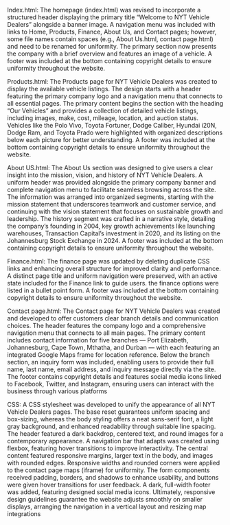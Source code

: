 Index.html:
The homepage (index.html) was revised to incorporate a structured header displaying the primary title “Welcome to NYT Vehicle Dealers” alongside a banner image. A navigation menu was included with links to Home, Products, Finance, About Us, and Contact pages; however, some file names contain spaces (e.g., About Us.html, contact page.html) and need to be renamed for uniformity. The primary section now presents the company with a brief overview and features an image of a vehicle. A footer was included at the bottom containing copyright details to ensure uniformity throughout the website.

Products.html:
The Products page for NYT Vehicle Dealers was created to display the available vehicle listings. The design starts with a header featuring the primary company logo and a navigation menu that connects to all essential pages. The primary content begins the section with the heading “Our Vehicles” and provides a collection of detailed vehicle listings, including images, make, cost, mileage, location, and auction status. Vehicles like the Polo Vivo, Toyota Fortuner, Dodge Caliber, Hyundai i20N, Dodge Ram, and Toyota Prado were highlighted with organized descriptions below each picture for better understanding. A footer was included at the bottom containing copyright details to ensure uniformity throughout the website.

About US.html:
The About Us section was designed to give users a clear insight into the mission, vision, and history of NYT Vehicle Dealers. A uniform header was provided alongside the primary company banner and complete navigation menu to facilitate seamless browsing across the site. The information was arranged into organized segments, starting with the mission statement that underscores teamwork and customer service, and continuing with the vision statement that focuses on sustainable growth and leadership. The history segment was crafted in a narrative style, detailing the company’s founding in 2004, key growth achievements like launching warehouses, Transaction Capital’s investment in 2020, and its listing on the Johannesburg Stock Exchange in 2024. A footer was included at the bottom containing copyright details to ensure uniformity throughout the website.

Finance.html:
The finance page was updated by deleting duplicate CSS links and enhancing overall structure for improved clarity and performance. A distinct page title and uniform navigation were preserved, with an active state included for the Finance link to guide users. the finance options were listed in a bullet point form. A footer was included at the bottom containing copyright details to ensure uniformity throughout the website.

Contact page.html: 
The Contact page for NYT Vehicle Dealers was created and developed to offer customers clear branch details and communication choices. The header features the company logo and a comprehensive navigation menu that connects to all main pages. The primary content includes contact information for five branches — Port Elizabeth, Johannesburg, Cape Town, Mthatha, and Durban — with each featuring an integrated Google Maps frame for location reference. Below the branch section, an inquiry form was included, enabling users to provide their full name, last name, email address, and inquiry message directly via the site. The footer contains copyright details and features social media icons linked to Facebook, Twitter, and Instagram, ensuring users can interact with the business through various platforms

CSS:
A CSS stylesheet was developed to unify the appearance of all NYT Vehicle Dealers pages. The base reset guarantees uniform spacing and box-sizing, whereas the body styling offers a neat sans-serif font, a light gray background, and enhanced readability through suitable line spacing. The header featured a dark backdrop, centered text, and round images for a contemporary appearance. A navigation bar that adapts was created using flexbox, featuring hover transitions to improve interactivity. The central content featured responsive margins, larger text in the body, and images with rounded edges. Responsive widths and rounded corners were applied to the contact page maps (iframe) for uniformity. The form components received padding, borders, and shadows to enhance usability, and buttons were given hover transitions for user feedback. A dark, full-width footer was added, featuring designed social media icons. Ultimately, responsive design guidelines guarantee the website adjusts smoothly on smaller displays, arranging the navigation in a vertical layout and resizing map integrations
